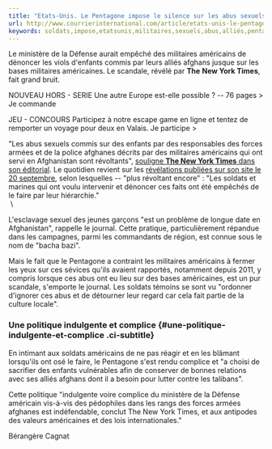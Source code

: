 ```yaml
---
title: "Etats-Unis. Le Pentagone impose le silence sur les abus sexuels de ses alliés afghans"
url: http://www.courrierinternational.com/article/etats-unis-le-pentagone-impose-le-silence-sur-les-abus-sexuels-de-ses-allies-afghans
keywords: soldats,impose,etatsunis,militaires,sexuels,abus,alliés,pentagone,afghans,américaines,times,york,politique,scandale,silence,américains
---
```

Le ministère de la Défense aurait empêché des militaires américains de dénoncer les viols d'enfants commis par leurs alliés afghans jusque sur les bases militaires américaines. Le scandale, révélé par **The** **New York Times**, fait grand bruit.

NOUVEAU HORS - SERIE Une autre Europe est-elle possible ? -- 76 pages \> Je commande

JEU - CONCOURS Participez à notre escape game en ligne et tentez de remporter un voyage pour deux en Valais. Je participe \>

"Les abus sexuels commis sur des enfants par des responsables des forces armées et de la police afghanes décrits par des militaires américains qui ont servi en Afghanistan sont révoltants", [souligne **The New York Times** dans son éditorial](http://www.nytimes.com/2015/09/22/opinion/ignoring-sexual-abuse-in-afghanistan.html?action=click&pgtype=Homepage&module=opinion-c-col-right-region&region=opinion-c-col-right-region&WT.nav=opinion-c-col-right-region). Le quotidien revient sur les [révélations publiées sur son site le 20 septembre](http://www.nytimes.com/2015/09/21/world/asia/us-soldiers-told-to-ignore-afghan-allies-abuse-of-boys.html), selon lesquelles -- "plus révoltant encore" : "Les soldats et marines qui ont voulu intervenir et dénoncer ces faits ont été empêchés de le faire par leur hiérarchie."\
 \

L'esclavage sexuel des jeunes garçons "est un problème de longue date en Afghanistan", rappelle le journal. Cette pratique, particulièrement répandue dans les campagnes, parmi les commandants de région, est connue sous le nom de "bacha bazi".

Mais le fait que le Pentagone a contraint les militaires américains à fermer les yeux sur ces sévices qu'ils avaient rapportés, notamment depuis 2011, y compris lorsque ces abus ont eu lieu sur des bases américaines, est un pur scandale, s'emporte le journal. Les soldats témoins se sont vu "ordonner d'ignorer ces abus et de détourner leur regard car cela fait partie de la culture locale".

### Une politique indulgente et complice {#une-politique-indulgente-et-complice .ci-subtitle}

En intimant aux soldats américains de ne pas réagir et en les blâmant lorsqu'ils ont osé le faire, le Pentagone s'est rendu complice et "a choisi de sacrifier des enfants vulnérables afin de conserver de bonnes relations avec ses alliés afghans dont il a besoin pour lutter contre les talibans".

Cette politique "indulgente voire complice du ministère de la Défense américain vis-à-vis des pédophiles dans les rangs des forces armées afghanes est indéfendable, conclut The New York Times, et aux antipodes des valeurs américaines et des lois internationales."

Bérangère Cagnat
